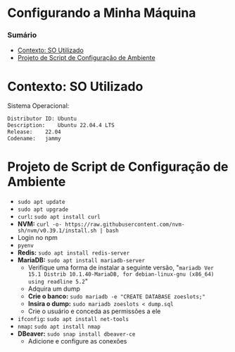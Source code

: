 # Configurando a Minha Máquina

### Sumário

- [Contexto: SO Utilizado](#contexto-so-utilizado)
- [Projeto de Script de Configuração de Ambiente](#projeto-script-configuracao-ambiente)

# <a id="contexto-so-utilizado"></a>Contexto: SO Utilizado

Sistema Operacional:

```bash
Distributor ID:	Ubuntu
Description:	Ubuntu 22.04.4 LTS
Release:	22.04
Codename:	jammy
```

# <a id="projeto-script-configuracao-ambiente"></a>Projeto de Script de Configuração de Ambiente

- `sudo apt update`
- `sudo apt upgrade`
- `curl`**:** `sudo apt install curl`
- **NVM:** `curl -o- https://raw.githubusercontent.com/nvm-sh/nvm/v0.39.1/install.sh | bash`
- Login no npm
- `pyenv`
- **Redis:** `sudo apt install redis-server`
- **MariaDB:** `sudo apt install mariadb-server`
    + Verifique uma forma de instalar a seguinte versão, "`mariadb Ver 15.1 Distrib 10.1.40-MariaDB, for debian-linux-gnu (x86_64) using readline 5.2`"
    + Adquira um dump
    + **Crie o banco:** `sudo mariadb -e "CREATE DATABASE zoeslots;"`
    + **Insira o dump:** `sudo mariadb zoeslots < dump.sql`
    + Crie o usuário e conceda as permissões a ele
- `ifconfig`**:** `sudo apt install net-tools`
- `nmap`**:** `sudo apt install nmap`
- **DBeaver:** `sudo snap install dbeaver-ce`
    + Adicione e configure as conexões